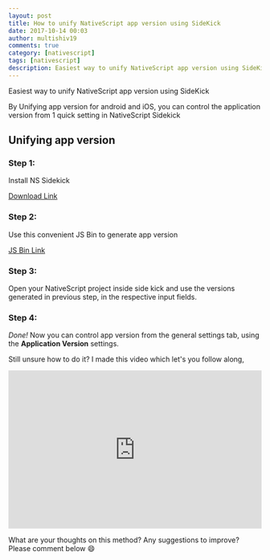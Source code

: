 ```yaml
---
layout: post
title: How to unify NativeScript app version using SideKick
date: 2017-10-14 00:03
author: multishiv19
comments: true
category: [nativescript]
tags: [nativescript]
description: Easiest way to unify NativeScript app version using SideKick
---
```


Easiest way to unify NativeScript app version using SideKick

By Unifying app version for android and iOS, you can control the application version from 1 quick setting in NativeScript Sidekick

## Unifying app version
### Step 1:

Install NS Sidekick

<a href="https://www.nativescript.org/nativescript-sidekick" target="_blank">Download Link</a>

### Step 2:

Use this convenient JS Bin to generate app version

<a href="https://jsbin.com/fewuliw/1/edit?js,output" target="_blank">JS Bin Link</a>

### Step 3:

Open your NativeScript project inside side kick and use the versions generated in previous
step, in the respective input fields.

### Step 4:

*Done!* Now you can control app version from the general settings tab, using the 
**Application Version** settings.


Still unsure how to do it? I made this video which let's you follow along,
<iframe src="https://www.youtube.com/embed/Prct2VW9rio" width="100%" height="315" frameborder="0" allowfullscreen="allowfullscreen"></iframe>

What are your thoughts on this method? Any suggestions to improve? Please comment below :smile:
